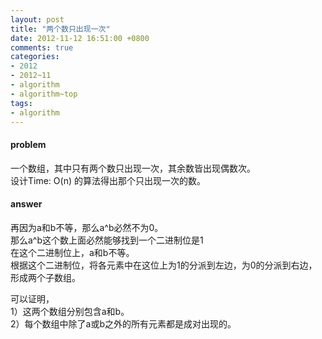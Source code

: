 ```yaml
---
layout: post
title: "两个数只出现一次"
date: 2012-11-12 16:51:00 +0800
comments: true
categories:
- 2012
- 2012~11
- algorithm
- algorithm~top
tags:
- algorithm
---
```

#### problem
一个数组，其中只有两个数只出现一次，其余数皆出现偶数次。  
设计Time: O(n) 的算法得出那个只出现一次的数。

#### answer
再因为a和b不等，那么a^b必然不为0。  
那么a^b这个数上面必然能够找到一个二进制位是1  
在这个二进制位上，a和b不等。  
根据这个二进制位，将各元素中在这位上为1的分派到左边，为0的分派到右边，形成两个子数组。

可以证明，  
1）这两个数组分别包含a和b。  
2）每个数组中除了a或b之外的所有元素都是成对出现的。

